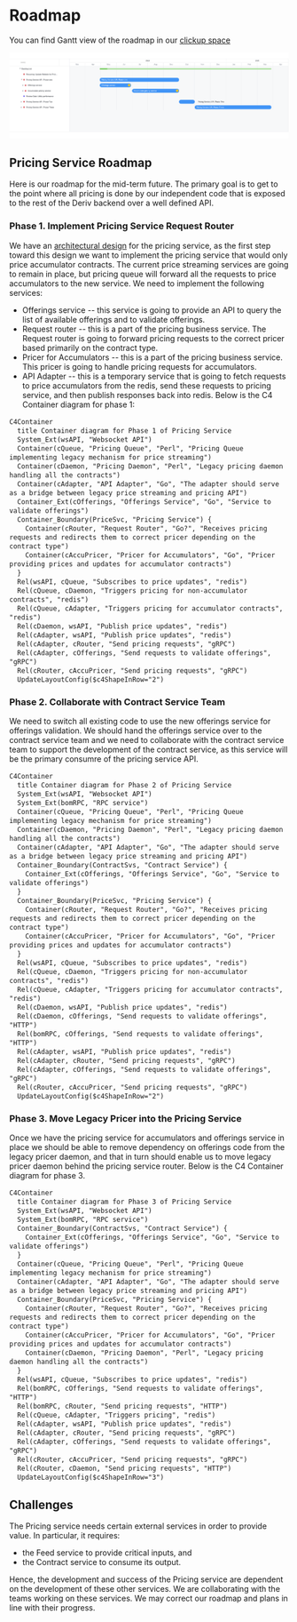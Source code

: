 # Roadmap

You can find Gantt view of the roadmap in our [clickup space](https://app.clickup.com/20696747/v/g/kqknb-686695)

![gantt chart](../assets/images/gantt.png)

## Pricing Service Roadmap

Here is our roadmap for the mid-term future. The primary goal is to get to the
point where all pricing is done by our independent code that is exposed to the
rest of the Deriv backend over a well defined API.

### Phase 1. Implement Pricing Service Request Router

We have an [architectural design](../api/index.md) for the pricing service, as the
first step toward this design we want to implement the pricing service that
would only price accumulator contracts. The current price streaming services
are going to remain in place, but pricing queue will forward all the requests
to price accumulators to the new service. We need to implement the following
services:
- Offerings service -- this service is going to provide an API to query the
  list of available offerings and to validate offerings.
- Request router -- this is a part of the pricing business service. The Request
  router is going to forward pricing requests to the correct pricer based
  primarily on the contract type.
- Pricer for Accumulators -- this is a part of the pricing business service.
  This pricer is going to handle pricing requests for accumulators.
- API Adapter -- this is a temporary service that is going to fetch requests to
  price accumulators from the redis, send these requests to pricing service,
  and then publish responses back into redis.
Below is the C4 Container diagram for phase 1:

```mermaid
C4Container
  title Container diagram for Phase 1 of Pricing Service
  System_Ext(wsAPI, "Websocket API")
  Container(cQueue, "Pricing Queue", "Perl", "Pricing Queue implementing legacy mechanism for price streaming")
  Container(cDaemon, "Pricing Daemon", "Perl", "Legacy pricing daemon handling all the contracts")
  Container(cAdapter, "API Adapter", "Go", "The adapter should serve as a bridge between legacy price streaming and pricing API")
  Container_Ext(cOfferings, "Offerings Service", "Go", "Service to validate offerings")
  Container_Boundary(PriceSvc, "Pricing Service") {
    Container(cRouter, "Request Router", "Go?", "Receives pricing requests and redirects them to correct pricer depending on the contract type")
    Container(cAccuPricer, "Pricer for Accumulators", "Go", "Pricer providing prices and updates for accumulator contracts")
  }
  Rel(wsAPI, cQueue, "Subscribes to price updates", "redis")
  Rel(cQueue, cDaemon, "Triggers pricing for non-accumulator contracts", "redis")
  Rel(cQueue, cAdapter, "Triggers pricing for accumulator contracts", "redis")
  Rel(cDaemon, wsAPI, "Publish price updates", "redis")
  Rel(cAdapter, wsAPI, "Publish price updates", "redis")
  Rel(cAdapter, cRouter, "Send pricing requests", "gRPC")
  Rel(cAdapter, cOfferings, "Send requests to validate offerings", "gRPC")
  Rel(cRouter, cAccuPricer, "Send pricing requests", "gRPC")
  UpdateLayoutConfig($c4ShapeInRow="2")
```

### Phase 2. Collaborate with Contract Service Team

We need to switch all existing code to use the new offerings service for
offerings validation. We should hand the offerings service over to the contract
service team and we need to collaborate with the contract service team to
support the development of the contract service, as this service will be the
primary consumre of the pricing service API.

```mermaid
C4Container
  title Container diagram for Phase 2 of Pricing Service
  System_Ext(wsAPI, "Websocket API")
  System_Ext(bomRPC, "RPC service")
  Container(cQueue, "Pricing Queue", "Perl", "Pricing Queue implementing legacy mechanism for price streaming")
  Container(cDaemon, "Pricing Daemon", "Perl", "Legacy pricing daemon handling all the contracts")
  Container(cAdapter, "API Adapter", "Go", "The adapter should serve as a bridge between legacy price streaming and pricing API")
  Container_Boundary(ContractSvs, "Contract Service") {
    Container_Ext(cOfferings, "Offerings Service", "Go", "Service to validate offerings")
  }
  Container_Boundary(PriceSvc, "Pricing Service") {
    Container(cRouter, "Request Router", "Go?", "Receives pricing requests and redirects them to correct pricer depending on the contract type")
    Container(cAccuPricer, "Pricer for Accumulators", "Go", "Pricer providing prices and updates for accumulator contracts")
  }
  Rel(wsAPI, cQueue, "Subscribes to price updates", "redis")
  Rel(cQueue, cDaemon, "Triggers pricing for non-accumulator contracts", "redis")
  Rel(cQueue, cAdapter, "Triggers pricing for accumulator contracts", "redis")
  Rel(cDaemon, wsAPI, "Publish price updates", "redis")
  Rel(cDaemon, cOfferings, "Send requests to validate offerings", "HTTP")
  Rel(bomRPC, cOfferings, "Send requests to validate offerings", "HTTP")
  Rel(cAdapter, wsAPI, "Publish price updates", "redis")
  Rel(cAdapter, cRouter, "Send pricing requests", "gRPC")
  Rel(cAdapter, cOfferings, "Send requests to validate offerings", "gRPC")
  Rel(cRouter, cAccuPricer, "Send pricing requests", "gRPC")
  UpdateLayoutConfig($c4ShapeInRow="2")
```

### Phase 3. Move Legacy Pricer into the Pricing Service

Once we have the pricing service for accumulators and offerings service in
place we should be able to remove dependency on offerings code from the legacy
pricer daemon, and that in turn should enable us to move legacy pricer daemon
behind the pricing service router. Below is the C4 Container
diagram for phase 3.

```mermaid
C4Container
  title Container diagram for Phase 3 of Pricing Service
  System_Ext(wsAPI, "Websocket API")
  System_Ext(bomRPC, "RPC service")
  Container_Boundary(ContractSvs, "Contract Service") {
    Container_Ext(cOfferings, "Offerings Service", "Go", "Service to validate offerings")
  }
  Container(cQueue, "Pricing Queue", "Perl", "Pricing Queue implementing legacy mechanism for price streaming")
  Container(cAdapter, "API Adapter", "Go", "The adapter should serve as a bridge between legacy price streaming and pricing API")
  Container_Boundary(PriceSvc, "Pricing Service") {
    Container(cRouter, "Request Router", "Go?", "Receives pricing requests and redirects them to correct pricer depending on the contract type")
    Container(cAccuPricer, "Pricer for Accumulators", "Go", "Pricer providing prices and updates for accumulator contracts")
    Container(cDaemon, "Pricing Daemon", "Perl", "Legacy pricing daemon handling all the contracts")
  }
  Rel(wsAPI, cQueue, "Subscribes to price updates", "redis")
  Rel(bomRPC, cOfferings, "Send requests to validate offerings", "HTTP")
  Rel(bomRPC, cRouter, "Send pricing requests", "HTTP")
  Rel(cQueue, cAdapter, "Triggers pricing", "redis")
  Rel(cAdapter, wsAPI, "Publish price updates", "redis")
  Rel(cAdapter, cRouter, "Send pricing requests", "gRPC")
  Rel(cAdapter, cOfferings, "Send requests to validate offerings", "gRPC")
  Rel(cRouter, cAccuPricer, "Send pricing requests", "gRPC")
  Rel(cRouter, cDaemon, "Send pricing requests", "HTTP")
  UpdateLayoutConfig($c4ShapeInRow="3")
```

## Challenges

The Pricing service needs certain external services in order to provide value.
In particular, it requires:

 - the Feed service to provide critical inputs, and
 - the Contract service to consume its output.

Hence, the development and success of the Pricing service are 
dependent on the development of these other services. We are
collaborating with the teams working on these services. We may 
correct our roadmap and plans in line with their progress.
